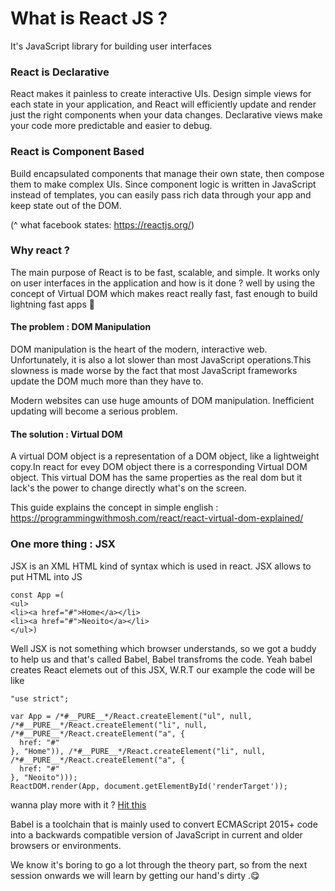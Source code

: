 

# What is React JS ? 
It's JavaScript library for building user interfaces

### React is Declarative

React makes it painless to create interactive UIs. Design simple views for each state in your application, and React will efficiently update and render just the right components when your data changes.
Declarative views make your code more predictable and easier to debug.

### React is Component Based

Build encapsulated components that manage their own state, then compose them to make complex UIs.
Since component logic is written in JavaScript instead of templates, you can easily pass rich data through your app and keep state out of the DOM.

(^ what facebook states: https://reactjs.org/)

### Why react ?
The main purpose of React is to be fast, scalable, and simple. It works only on user interfaces in the application and how is it done ? well by using the concept of Virtual DOM which makes react really fast, fast enough to build lightning fast apps 🚀 
#### The problem : DOM Manipulation
DOM manipulation is the heart of the modern, interactive web. Unfortunately, it is also a lot slower than most JavaScript operations.This slowness is made worse by the fact that most JavaScript frameworks update the DOM much more than they have to.

Modern websites can use huge amounts of DOM manipulation. Inefficient updating will become a serious problem.

#### The solution : Virtual DOM

A virtual DOM object is a representation of a DOM object, like a lightweight copy.In react for evey DOM object there is a corresponding Virtual DOM object. This virtual DOM has the same properties as the real dom but it lack's the power to change directly what's on the screen.

This guide explains the concept in simple english : https://programmingwithmosh.com/react/react-virtual-dom-explained/

### One more thing : JSX

JSX is an XML HTML kind of syntax which is used in react. JSX allows to put HTML into JS

```
const App =(
<ul>
<li><a href="#">Home</a></li>
<li><a href="#">Neoito</a></li>
</ul>)
```
Well JSX is not something which browser understands, so we got a buddy to help us and that's called Babel, Babel transfroms the code. Yeah babel creates React elemets out of this JSX, W.R.T our example the code will be like 
```
"use strict";

var App = /*#__PURE__*/React.createElement("ul", null, /*#__PURE__*/React.createElement("li", null, /*#__PURE__*/React.createElement("a", {
  href: "#"
}, "Home")), /*#__PURE__*/React.createElement("li", null, /*#__PURE__*/React.createElement("a", {
  href: "#"
}, "Neoito")));
ReactDOM.render(App, document.getElementById('renderTarget'));
```
wanna play more with it ? [Hit this](https://babeljs.io/repl/#?browsers=&build=&builtIns=false&spec=false&loose=false&code_lz=G4QwTgBAggDjEF4IAoBQEA8BXANgPlQxwEs8MQIALMAUwDMEAiAYkbwAkB7AWxowHoQZfiQJFS5KrQYs2AORqdiAF04ChA0YX64CASgDcqAEo0QAY2UARAPIBZAHS0AdgBMaYZLBgAaCK85zLF5nZQcAcxplAFEcGhDlACEATwBJV2QAchd3MAAVcEjlTL1DIA&debug=false&forceAllTransforms=false&shippedProposals=false&circleciRepo=&evaluate=true&fileSize=false&timeTravel=false&sourceType=module&lineWrap=false&presets=es2015%2Creact%2Cstage-2&prettier=false&targets=&version=7.10.2&externalPlugins=)

Babel is a toolchain that is mainly used to convert ECMAScript 2015+ code into a backwards compatible version of JavaScript in current and older browsers or environments.


We know it's boring to go a lot through the theory part, so from the next session onwards we will learn by getting our hand's dirty .😋


